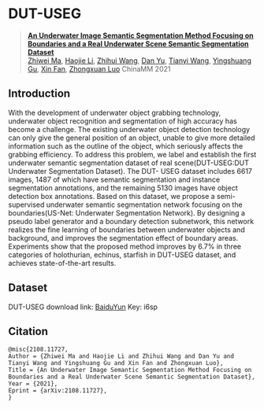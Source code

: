 # DUT-USEG

> [**An Underwater Image Semantic Segmentation Method Focusing on Boundaries and a Real Underwater Scene Semantic Segmentation Dataset**](https://arxiv.org/abs/2108.11727)         
> [Zhiwei Ma](https://arxiv.org/search/cs?searchtype=author&query=Ma%2C+Z), [Haojie Li](https://arxiv.org/search/cs?searchtype=author&query=Li%2C+H), [Zhihui Wang](https://arxiv.org/search/cs?searchtype=author&query=Wang%2C+Z), [Dan Yu](https://arxiv.org/search/cs?searchtype=author&query=Yu%2C+D), [Tianyi Wang](https://arxiv.org/search/cs?searchtype=author&query=Wang%2C+T), [Yingshuang Gu](https://arxiv.org/search/cs?searchtype=author&query=Gu%2C+Y), [Xin Fan](https://arxiv.org/search/cs?searchtype=author&query=Fan%2C+X), [Zhongxuan Luo](https://arxiv.org/search/cs?searchtype=author&query=Luo%2C+Z)
> ChinaMM 2021

Introduction
-----------------
With the development of underwater object grabbing technology, underwater object recognition and segmentation of high accuracy has become a challenge. The existing underwater object detection technology can only give the general position of an object, unable to give more detailed information such as the outline of the object, which seriously affects the grabbing efficiency. To address this problem, we label and establish the first underwater semantic segmentation dataset of real scene(DUT-USEG:DUT Underwater Segmentation Dataset). The DUT- USEG dataset includes 6617 images, 1487 of which have semantic segmentation and instance segmentation annotations, and the remaining 5130 images have object detection box annotations. Based on this dataset, we propose a semi-supervised underwater semantic segmentation network focusing on the boundaries(US-Net: Underwater Segmentation Network). By designing a pseudo label generator and a boundary detection subnetwork, this network realizes the fine learning of boundaries between underwater objects and background, and improves the segmentation effect of boundary areas. Experiments show that the proposed method improves by 6.7% in three categories of holothurian, echinus, starfish in DUT-USEG dataset, and achieves state-of-the-art results.

Dataset
---------------
DUT-USEG download link: [BaiduYun](https://pan.baidu.com/s/1reLIM-qEO6GNgBiDRQ5XDg) Key: i6sp

Citation
---------------
```
@misc{2108.11727,
Author = {Zhiwei Ma and Haojie Li and Zhihui Wang and Dan Yu and Tianyi Wang and Yingshuang Gu and Xin Fan and Zhongxuan Luo},
Title = {An Underwater Image Semantic Segmentation Method Focusing on Boundaries and a Real Underwater Scene Semantic Segmentation Dataset},
Year = {2021},
Eprint = {arXiv:2108.11727},
} 
```
